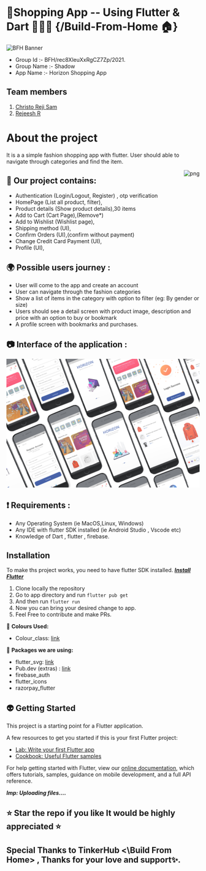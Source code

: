 # 🛒Shopping App -- Using Flutter & Dart  👨🏽‍💻 {/Build-From-Home 🏠}

![BFH Banner](https://trello-attachments.s3.amazonaws.com/542e9c6316504d5797afbfb9/542e9c6316504d5797afbfc1/39dee8d993841943b5723510ce663233/Frame_19.png)

 - Group Id :- BFH/rec8XleuXxRgCZ7Zp/2021.
 - Group Name :- Shadow
 - App Name :- Horizon Shopping App

## Team members
1. [Christo Reji Sam](https://github.com/christorejisam)
2. [Rejeesh R](https://github.com/Rejeesh2001)

# About the project
It is a a simple fashion shopping app with flutter. User should able to navigate through categories and find the item. 

<img align = "right" alt="png" src="https://startupmission.kerala.gov.in/get-image-view/ksum_community/picture_779_1446122711.png" width="" height="190" />

## 💖 Our project contains:

 - Authentication (Login/Logout, Register) , otp verification
 - HomePage (List all product, filter),
 - Product details (Show product details),30 items 
 - Add to Cart (Cart Page),(Remove*)
 - Add to Wishlist (Wishlist page),
 - Shipping method (UI),
 - Confirm Orders (UI),(confirm without payment)
 - Change Credit Card Payment (UI),
 - Profile (UI),

## 🌍 Possible users journey :

  - User will come to the app and create an account 
  - User can navigate through the fashion categories 
  - Show a list of items in the category with option to filter (eg: By gender or size)
  - Users should see a detail screen with product image, description and price with an option to buy or bookmark
  - A profile screen with bookmarks and purchases.

## 📷 Interface of the application :

![Preview](/photo.jpg)

## ❗️ Requirements :
 - Any Operating System (ie MacOS,Linux, Windows)
 - Any IDE with flutter SDK installed (ie Android Studio , Vscode etc)
 - Knowledge of Dart , flutter , firebase.

## Installation 
To make ths project works, you need to have flutter SDK installed. [***Install Flutter***](https://flutter.dev/docs/get-started/install)
1. Clone locally the repository
2. Go to app directory and run `flutter pub get` 
3. And then run `flutter run` 
4. Now you can bring your desired change to app.  
5. Feel Free to contribute and make PRs. 

🎨 **Colours Used:**
- Colour_class: [link](https://api.flutter.dev/flutter/material/Colors-class.html)


📝 **Packages we are using:**
- flutter_svg: [link](https://pub.dev/packages/flutter_svg)
- Pub.dev (extras) : [link](https://pub.dev/)
- firebase_auth
- flutter_icons
- razorpay_flutter


## 👽 Getting Started

This project is a starting point for a Flutter application.

A few resources to get you started if this is your first Flutter project:

- [Lab: Write your first Flutter app](https://flutter.dev/docs/get-started/codelab)
- [Cookbook: Useful Flutter samples](https://flutter.dev/docs/cookbook)

For help getting started with Flutter, view our
[online documentation](https://flutter.dev/docs), which offers tutorials,
samples, guidance on mobile development, and a full API reference.


***Imp: Uploading files....***


## ⭐️ Star the repo if you like It would be highly appreciated ⭐️


## Special Thanks to TinkerHub <\Build From Home> , Thanks for your love and support✨.
